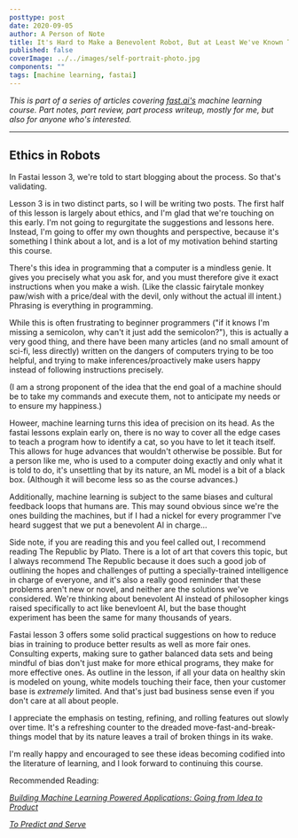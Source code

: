 ```yaml
---
posttype: post
date: 2020-09-05
author: A Person of Note
title: It's Hard to Make a Benevolent Robot, But at Least We've Known That for Over 2000 Years (Fast AI Course Lesson 3)
published: false
coverImage: ../../images/self-portrait-photo.jpg
components: ""
tags: [machine learning, fastai]
---
```



*This is part of a series of articles covering [fast.ai's](https://www.fast.ai/) machine learning course. Part notes, part review, part process writeup, mostly for me, but also for anyone who's interested.*

-----

## Ethics in Robots

In Fastai lesson 3, we're told to start blogging about the process. So that's validating. 

Lesson 3 is in two distinct parts, so I will be writing two posts. The first half of this lesson is largely about ethics, and I'm glad that we're touching on this early. I'm not going to regurgitate the suggestions and lessons here. Instead, I'm going to offer my own thoughts and perspective, because it's something I think about a lot, and is a lot of my motivation behind starting this course.

There's this idea in programming that a computer is a mindless genie. It gives you precisely what you ask for, and you must therefore give it exact instructions when you make a wish. (Like the classic fairytale monkey paw/wish with a price/deal with the devil, only without the actual ill intent.) Phrasing is everything in programming.

While this is often frustrating to beginner programmers ("if it knows I'm missing a semicolon, why can't it just add the semicolon?"), this is actually a very good thing, and there have been many articles (and no small amount of sci-fi, less directly) written on the dangers of computers trying to be too helpful, and trying to make inferences/proactively make users happy instead of following instructions precisely.

(I am a strong proponent of the idea that the end goal of a machine should be to take my commands and execute them, not to anticipate my needs or to ensure my happiness.)

Howeer, machine learning turns this idea of precision on its head. As the fastai lessons explain early on, there is no way to cover all the edge cases to teach a program how to identify a cat, so you have to let it teach itself. This allows for huge advances that wouldn't otherwise be possible. But for a person like me, who is used to a computer doing exactly and only what it is told to do, it's unsettling that by its nature, an ML model is a bit of a black box. (Although it will become less so as the course advances.)

Additionally, machine learning is subject to the same biases and cultural feedback loops that humans are. This may sound obvious since we're the ones building the machines, but if I had a nickel for every programmer I've heard suggest that we put a benevolent AI in charge...

Side note, if you are reading this and you feel called out, I recommend reading The Republic by Plato. There is a lot of art that covers this topic, but I always recommend The Republic because it does such a good job of outlining the hopes and challenges of putting a specially-trained intelligence in charge of everyone, and it's also a really good reminder that these problems aren't new or novel, and neither are the solutions we've considered. We're thinking about benevolent AI instead of philosopher kings raised specifically to act like benevloent AI, but the base thought experiment has been the same for many thousands of years.

Fastai lesson 3 offers some solid practical suggestions on how to reduce bias in training to produce better results as well as more fair ones. Consulting experts, making sure to gather balanced data sets and being mindful of bias don't just make for more ethical programs, they make for more effective ones. As outline in the lesson, if all your data on healthy skin is modeled on young, white models touching their face, then your customer base is *extremely* limited. And that's just bad business sense even if you don't care at all about people.

I appreciate the emphasis on testing, refining, and rolling features out slowly over time. It's a refreshing counter to the dreaded move-fast-and-break-things model that by its nature leaves a trail of broken things in its wake. 

I'm really happy and encouraged to see these ideas becoming codified into the literature of learning, and I look forward to continuing this course.



Recommended Reading:

[*Building Machine Learning Powered Applications: Going from Idea to Product*](https://www.amazon.com/Building-Machine-Learning-Powered-Applications/dp/149204511X)

[*To Predict and Serve*](https://rss.onlinelibrary.wiley.com/doi/full/10.1111/j.1740-9713.2016.00960.x)

